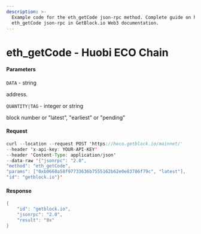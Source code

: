 ```yaml
---
description: >-
  Example code for the eth_getCode json-rpc method. Сomplete guide on how to use
  eth_getCode json-rpc in GetBlock.io Web3 documentation.
---
```


# eth\_getCode - Huobi ECO Chain

#### Parameters

`DATA` - string

address.

`QUANTITY|TAG` - integer or string

block number or "latest", "earliest" or "pending"

#### Request

```java
curl --location --request POST 'https://heco.getblock.io/mainnet/' 
--header 'x-api-key: YOUR-API-KEY' 
--header 'Content-Type: application/json' 
--data-raw '{"jsonrpc": "2.0",
"method": "eth_getCode",
"params": ["0xb0660a58f97733636b7555162b62e0e83786f79c", "latest"],
"id": "getblock.io"}'
```

#### Response

```java
{
    "id": "getblock.io",
    "jsonrpc": "2.0",
    "result": "0x"
}
```
